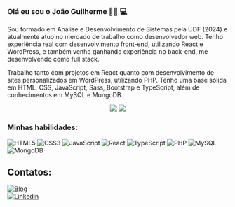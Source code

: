 ### Olá eu sou o João Guilherme 👋🏾 💻

Sou formado em Análise e Desenvolvimento de Sistemas pela UDF (2024) e atualmente atuo no mercado de trabalho como desenvolvedor web. Tenho experiência real com desenvolvimento front-end, utilizando React e WordPress, e também venho ganhando experiência no back-end, me desenvolvendo como full stack.

Trabalho tanto com projetos em React quanto com desenvolvimento de sites personalizados em WordPress, utilizando PHP. Tenho uma base sólida em HTML, CSS, JavaScript, Sass, Bootstrap e TypeScript, além de conhecimentos em MySQL e MongoDB.

<div align="center">
  <img src="https://github-readme-stats.vercel.app/api/top-langs/?username=joaoguiaguiar&hide_progress=true" />
  <img src="https://github-readme-stats.vercel.app/api?username=joaoguiaguiar&show_icons=true&theme=radical" />
</div>

### Minhas habilidades:

![HTML5](https://img.shields.io/badge/HTML5-E34F26?style=for-the-badge&logo=html5&logoColor=white)
![CSS3](https://img.shields.io/badge/CSS3-1572B6?style=for-the-badge&logo=css3&logoColor=white)
![JavaScript](https://img.shields.io/badge/JavaScript-F7DF1E?style=for-the-badge&logo=javascript&logoColor=black)
![React](https://img.shields.io/badge/React-61DAFB?style=for-the-badge&logo=react&logoColor=black)
![TypeScript](https://img.shields.io/badge/TypeScript-007ACC?style=for-the-badge&logo=typescript&logoColor=white)
![PHP](https://img.shields.io/badge/PHP-777BB4?style=for-the-badge&logo=php&logoColor=white)
![MySQL](https://img.shields.io/badge/MySQL-4479A1?style=for-the-badge&logo=mysql&logoColor=white)
![MongoDB](https://img.shields.io/badge/MongoDB-47A248?style=for-the-badge&logo=mongodb&logoColor=white)

## Contatos:

[![Blog](https://img.shields.io/website?label=joaoguiaguiar.com&style=for-the-badge&url=https://joaoguiaguiar.com/)](https://dev-curriculo-joaoguiar.vercel.app/?vercelToolbarCode=HyAMxpw-RBMP0Q5)  
[![Linkedin](https://img.shields.io/badge/LinkedIn-0077B5?style=for-the-badge&logo=linkedin&logoColor=white)](https://www.linkedin.com/in/jo%C3%A3o-guilherme-rodrigues-aguiar/)
